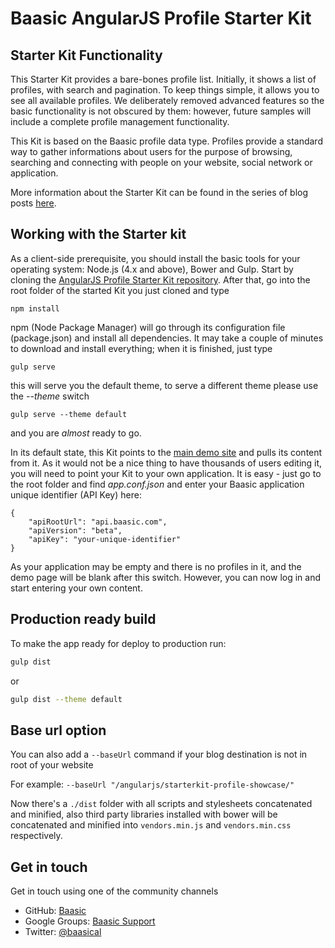 Baasic AngularJS Profile Starter Kit
============

## Starter Kit Functionality

This Starter Kit provides a bare-bones profile list. Initially, it shows a list of profiles, with search and pagination. To keep things simple, it allows you to see all available profiles. We deliberately removed advanced features so the basic functionality is not obscured by them: however, future samples will include a complete profile management functionality.

This Kit is based on the Baasic profile data type. Profiles provide a standard way to gather informations about users for the purpose of browsing, searching and connecting with people on your website, social network or application.

More information about the Starter Kit can be found in the series of blog posts [here](http://www.baasic.com/posts/AngularJS-Blog-Starter-Kit-part-1/).


## Working with the Starter kit

As a client-side prerequisite, you should install the basic tools for your operating system: Node.js (4.x and above), Bower and Gulp. Start by cloning the [AngularJS Profile Starter Kit repository](https://github.com/Baasic/baasic-starterkit-angularjs-profile/). After that, go into the root folder of the started Kit you just cloned and type

    npm install

npm (Node Package Manager) will go through its configuration file (package.json) and install all dependencies. It may take a couple of minutes to download and install everything; when it is finished, just type

    gulp serve

this will serve you the default theme, to serve a different theme please use the _--theme_ switch

    gulp serve --theme default

and you are *almost* ready to go.

In its default state, this Kit points to the [main demo site](http://demo.baasic.com/angularjs/starterkit-profile/) and pulls its content from it. As it would not be a nice thing to have thousands of users editing it, you will need to point your Kit to your own application. It is easy - just go to the root folder and find *app.conf.json* and enter your Baasic application unique identifier (API Key) here:

    {
        "apiRootUrl": "api.baasic.com",
        "apiVersion": "beta",
        "apiKey": "your-unique-identifier"
    }

As your application may be empty and there is no profiles in it, and the demo page will be blank after this switch. However, you can now log in and start entering your own content.

## Production ready build

To make the app ready for deploy to production run:

```bash
gulp dist
```
or
```bash
gulp dist --theme default
```

## Base url option

You can also add a `--baseUrl` command if your blog destination is not in root of your website

For example:
`--baseUrl "/angularjs/starterkit-profile-showcase/"`

Now there's a `./dist` folder with all scripts and stylesheets concatenated and minified, also third party libraries installed with bower will be concatenated and minified into `vendors.min.js` and `vendors.min.css` respectively.

## Get in touch

Get in touch using one of the community channels

* GitHub: [Baasic](https://github.com/Baasic)
* Google Groups: [Baasic Support](https://groups.google.com/forum/#!forum/baasic-baas)
* Twitter: [@baasical](https://twitter.com/baasical)
